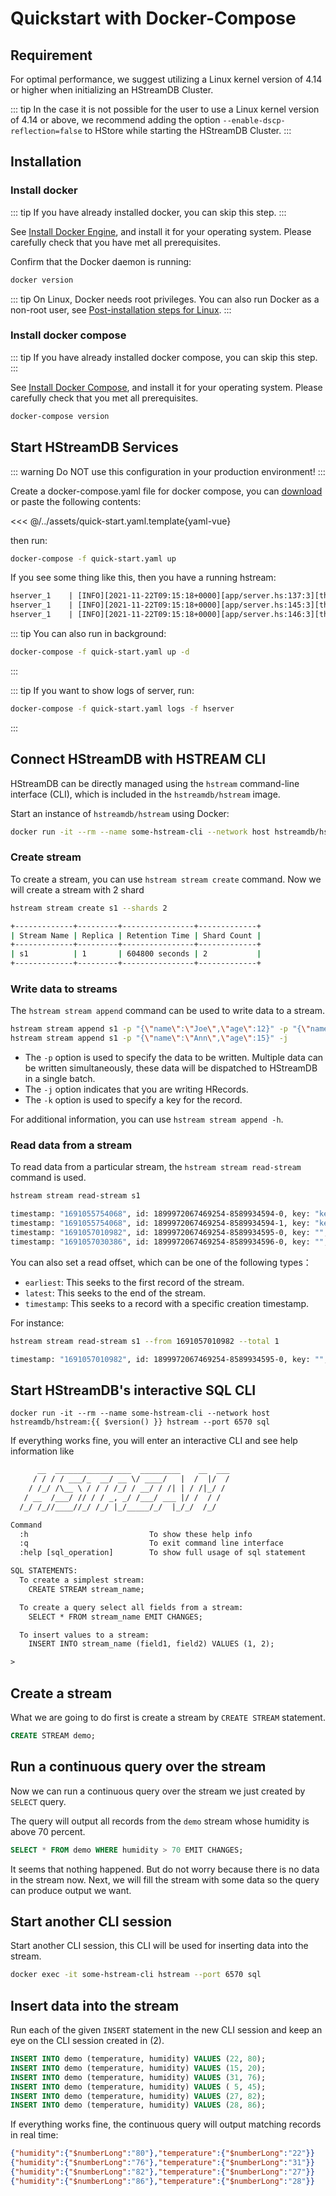 # Quickstart with Docker-Compose

## Requirement

For optimal performance, we suggest utilizing a Linux kernel version of 4.14 or
higher when initializing an HStreamDB Cluster.

::: tip
In the case it is not possible for the user to use a Linux kernel version of
4.14 or above, we recommend adding the option `--enable-dscp-reflection=false`
to HStore while starting the HStreamDB Cluster.
:::

## Installation

### Install docker

::: tip
If you have already installed docker, you can skip this step.
:::

See [Install Docker Engine](https://docs.docker.com/engine/install/), and
install it for your operating system. Please carefully check that you have met
all prerequisites.

Confirm that the Docker daemon is running:

```sh
docker version
```

::: tip
On Linux, Docker needs root privileges. You can also run Docker as a
non-root user, see [Post-installation steps for Linux][non-root-docker].
:::

### Install docker compose

::: tip
If you have already installed docker compose, you can skip this step.
:::

See [Install Docker Compose](https://docs.docker.com/compose/install/), and
install it for your operating system. Please carefully check that you met all
prerequisites.

```sh
docker-compose version
```

## Start HStreamDB Services

::: warning
Do NOT use this configuration in your production environment!
:::

Create a docker-compose.yaml file for docker compose, you can
[download][quick-start.yaml] or paste the following contents:

<<< @/../assets/quick-start.yaml.template{yaml-vue}

then run:

```sh
docker-compose -f quick-start.yaml up
```

If you see some thing like this, then you have a running hstream:

```txt
hserver_1    | [INFO][2021-11-22T09:15:18+0000][app/server.hs:137:3][thread#67]************************
hserver_1    | [INFO][2021-11-22T09:15:18+0000][app/server.hs:145:3][thread#67]Server started on port 6570
hserver_1    | [INFO][2021-11-22T09:15:18+0000][app/server.hs:146:3][thread#67]*************************
```

::: tip
You can also run in background:
```sh
docker-compose -f quick-start.yaml up -d
```
:::

::: tip
If you want to show logs of server, run:
```sh
docker-compose -f quick-start.yaml logs -f hserver
```
:::

## Connect HStreamDB with HSTREAM CLI

HStreamDB can be directly managed using the `hstream` command-line interface (CLI), which is included in the `hstreamdb/hstream` image.

Start an instance of `hstreamdb/hstream` using Docker:

```sh
docker run -it --rm --name some-hstream-cli --network host hstreamdb/hstream:{{ $version() }} bash
```

### Create stream

To create a stream, you can use `hstream stream create` command. Now we will create a stream with 2 shard

```sh
hstream stream create s1 --shards 2
```

```sh
+-------------+---------+----------------+-------------+
| Stream Name | Replica | Retention Time | Shard Count |
+-------------+---------+----------------+-------------+
| s1          | 1       | 604800 seconds | 2           |
+-------------+---------+----------------+-------------+
```

### Write data to streams

The `hstream stream append` command can be used to write data to a stream.

```sh
hstream stream append s1 -p "{\"name\":\"Joe\",\"age\":12}" -p "{\"name\":\"Tom\",\"age\":13}" -j -k "key1"
hstream stream append s1 -p "{\"name\":\"Ann\",\"age\":15}" -j
```

- The `-p` option is used to specify the data to be written. Multiple data can be written simultaneously, these data will be dispatched to HStreamDB in a single batch.
- The `-j` option indicates that you are writing HRecords.
- The `-k` option is used to specify a key for the record.

For additional information, you can use `hstream stream append -h`.

### Read data from a stream

To read data from a particular stream, the `hstream stream read-stream` command is used.

```sh
hstream stream read-stream s1
```

```sh
timestamp: "1691055754068", id: 1899972067469254-8589934594-0, key: "key1", record: {"age":12.0,"name":"Joe"}
timestamp: "1691055754068", id: 1899972067469254-8589934594-1, key: "key1", record: {"age":13.0,"name":"Tom"}
timestamp: "1691057010982", id: 1899972067469254-8589934595-0, key: "", record: {"age":15.0,"name":"Ann"}
timestamp: "1691057030386", id: 1899972067469254-8589934596-0, key: "", record: {"age":25.0,"name":"Kite"}
```

You can also set a read offset, which can be one of the following types：

- `earliest`: This seeks to the first record of the stream.
- `latest`: This seeks to the end of the stream.
- `timestamp`: This seeks to a record with a specific creation timestamp.

For instance:

```sh
hstream stream read-stream s1 --from 1691057010982 --total 1
```

```sh
timestamp: "1691057010982", id: 1899972067469254-8589934595-0, key: "", record: {"age":15.0,"name":"Ann"}
```

## Start HStreamDB's interactive SQL CLI

```sh-vue
docker run -it --rm --name some-hstream-cli --network host hstreamdb/hstream:{{ $version() }} hstream --port 6570 sql
```

If everything works fine, you will enter an interactive CLI and see help
information like

```txt
      __  _________________  _________    __  ___
     / / / / ___/_  __/ __ \/ ____/   |  /  |/  /
    / /_/ /\__ \ / / / /_/ / __/ / /| | / /|_/ /
   / __  /___/ // / / _, _/ /___/ ___ |/ /  / /
  /_/ /_//____//_/ /_/ |_/_____/_/  |_/_/  /_/

Command
  :h                           To show these help info
  :q                           To exit command line interface
  :help [sql_operation]        To show full usage of sql statement

SQL STATEMENTS:
  To create a simplest stream:
    CREATE STREAM stream_name;

  To create a query select all fields from a stream:
    SELECT * FROM stream_name EMIT CHANGES;

  To insert values to a stream:
    INSERT INTO stream_name (field1, field2) VALUES (1, 2);

>
```

## Create a stream

What we are going to do first is create a stream by `CREATE STREAM` statement.

```sql
CREATE STREAM demo;
```

## Run a continuous query over the stream

Now we can run a continuous query over the stream we just created by `SELECT`
query.

The query will output all records from the `demo` stream whose humidity is above
70 percent.

```sql
SELECT * FROM demo WHERE humidity > 70 EMIT CHANGES;
```

It seems that nothing happened. But do not worry because there is no data in the
stream now. Next, we will fill the stream with some data so the query can
produce output we want.

## Start another CLI session

Start another CLI session, this CLI will be used for inserting data into the
stream.

```sh
docker exec -it some-hstream-cli hstream --port 6570 sql
```

## Insert data into the stream

Run each of the given `INSERT` statement in the new CLI session and keep an eye
on the CLI session created in (2).

```sql
INSERT INTO demo (temperature, humidity) VALUES (22, 80);
INSERT INTO demo (temperature, humidity) VALUES (15, 20);
INSERT INTO demo (temperature, humidity) VALUES (31, 76);
INSERT INTO demo (temperature, humidity) VALUES ( 5, 45);
INSERT INTO demo (temperature, humidity) VALUES (27, 82);
INSERT INTO demo (temperature, humidity) VALUES (28, 86);
```

If everything works fine, the continuous query will output matching records in
real time:

```json
{"humidity":{"$numberLong":"80"},"temperature":{"$numberLong":"22"}}
{"humidity":{"$numberLong":"76"},"temperature":{"$numberLong":"31"}}
{"humidity":{"$numberLong":"82"},"temperature":{"$numberLong":"27"}}
{"humidity":{"$numberLong":"86"},"temperature":{"$numberLong":"28"}}
```

[non-root-docker]: https://docs.docker.com/engine/install/linux-postinstall/#manage-docker-as-a-non-root-user
[quick-start.yaml]: https://raw.githubusercontent.com/hstreamdb/docs-next/main/assets/quick-start.yaml
